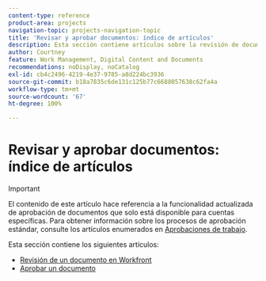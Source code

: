 ```yaml
---
content-type: reference
product-area: projects
navigation-topic: projects-navigation-topic
title: 'Revisar y aprobar documentos: índice de artículos'
description: Esta sección contiene artículos sobre la revisión de documentos en Adobe Workfront.
author: Courtney
feature: Work Management, Digital Content and Documents
recommendations: noDisplay, noCatalog
exl-id: cb4c2496-4219-4e37-9785-a8d224bc3936
source-git-commit: b18a7835c6de131c125b77c6688057638c62fa4a
workflow-type: tm+mt
source-wordcount: '67'
ht-degree: 100%

---
```


# Revisar y aprobar documentos: índice de artículos

>[!IMPORTANT]
>
>El contenido de este artículo hace referencia a la funcionalidad actualizada de aprobación de documentos que solo está disponible para cuentas específicas. Para obtener información sobre los procesos de aprobación estándar, consulte los artículos enumerados en [Aprobaciones de trabajo](/help/quicksilver/review-and-approve-work/manage-approvals/manage-approvals.md).

Esta sección contiene los siguientes artículos:

* [Revisión de un documento en Workfront](/help/quicksilver/review-and-approve-work/document-reviews-and-approvals/review-and-approve-documents/review-a-document.md)
* [Aprobar un documento](/help/quicksilver/review-and-approve-work/document-reviews-and-approvals/review-and-approve-documents/approve-a-document.md)
